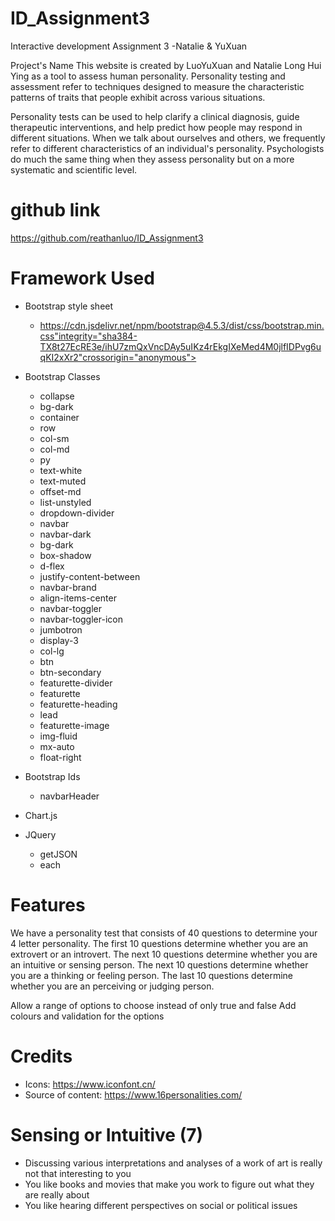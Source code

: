 # ID_Assignment3
Interactive development Assignment 3 -Natalie &amp; YuXuan

Project's Name
This website is created by LuoYuXuan and Natalie Long Hui Ying as a tool to assess human personality.
Personality testing and assessment refer to techniques designed to measure the
characteristic patterns of traits that people exhibit across various situations.

Personality tests can be used to help clarify a clinical diagnosis, guide therapeutic interventions, and help predict how people may respond in different situations.       When we talk about ourselves and others, we frequently refer to different characteristics of an individual's personality. Psychologists do much the same thing when
they assess personality but on a more systematic and scientific level.
                        

# github link
https://github.com/reathanluo/ID_Assignment3
<!-- Design Process -->

# Framework Used
* Bootstrap style sheet
  * https://cdn.jsdelivr.net/npm/bootstrap@4.5.3/dist/css/bootstrap.min.css"integrity="sha384-TX8t27EcRE3e/ihU7zmQxVncDAy5uIKz4rEkgIXeMed4M0jlfIDPvg6uqKI2xXr2"crossorigin="anonymous">
  
* Bootstrap Classes
  * collapse
  * bg-dark
  * container
  * row
  * col-sm
  * col-md
  * py
  * text-white
  * text-muted
  * offset-md
  * list-unstyled
  * dropdown-divider
  * navbar
  * navbar-dark
  * bg-dark
  * box-shadow
  * d-flex
  * justify-content-between
  * navbar-brand
  * align-items-center
  * navbar-toggler
  * navbar-toggler-icon
  * jumbotron
  * display-3
  * col-lg
  * btn
  * btn-secondary
  * featurette-divider
  * featurette
  * featurette-heading
  * lead
  * featurette-image
  * img-fluid
  * mx-auto
  * float-right

* Bootstrap Ids
  * navbarHeader
  
* Chart.js

* JQuery
  * getJSON
  * each

# Features
<!-- Existing Features-->

We have a personality test that consists of 40 questions to determine your 4 letter personality. The first 10 questions determine whether you are an extrovert or an introvert. The next 10 questions determine whether you are an intuitive or sensing person. The next 10 questions determine whether you are a thinking or feeling person. The last 10 questions determine whether you are an perceiving or judging person.

<!-- Features Left to Implement -->


<!-- Another feature idea -->

Allow a range of options to choose instead of only true and false
Add colours and validation for the options

# Credits
* Icons: https://www.iconfont.cn/
* Source of content: https://www.16personalities.com/

<!-- Acknowledgements -->

# Sensing or Intuitive (7)

- Discussing various interpretations and analyses of a work of art is really not that interesting to you
- You like books and movies that make you work to figure out what they are really about
- You like hearing different perspectives on social or political issues

